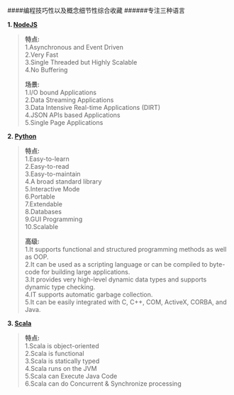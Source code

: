 ####编程技巧性以及概念细节性综合收藏
######专注三种语言

**1. [NodeJS](https://nodejs.org/en/)**

> **特点:**  
> 1.Asynchronous and Event Driven  
> 2.Very Fast  
> 3.Single Threaded but Highly Scalable  
> 4.No Buffering  
> 
> **场景:**  
> 1.I/O bound Applications  
> 2.Data Streaming Applications  
> 3.Data Intensive Real-time Applications (DIRT)  
> 4.JSON APIs based Applications  
> 5.Single Page Applications  

**2. [Python](https://www.python.org/)**

> **特点:**  
> 1.Easy-to-learn  
> 2.Easy-to-read  
> 3.Easy-to-maintain  
> 4.A broad standard library  
> 5.Interactive Mode  
> 6.Portable  
> 7.Extendable  
> 8.Databases  
> 9.GUI Programming  
> 10.Scalable  
> 
> **高级:**  
> 1.It supports functional and structured programming methods as well as OOP.  
> 2.It can be used as a scripting language or can be compiled to byte-code for building large applications.  
> 3.It provides very high-level dynamic data types and supports dynamic type checking.  
> 4.IT supports automatic garbage collection.  
> 5.It can be easily integrated with C, C++, COM, ActiveX, CORBA, and Java.  

**3. [Scala](http://www.scala-lang.org/)**

> **特点:**  
> 1.Scala is object-oriented  
> 2.Scala is functional  
> 3.Scala is statically typed  
> 4.Scala runs on the JVM  
> 5.Scala can Execute Java Code  
> 6.Scala can do Concurrent & Synchronize processing  

